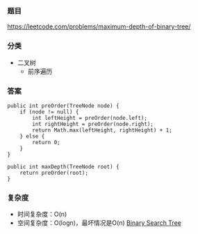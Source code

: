 ### 题目
https://leetcode.com/problems/maximum-depth-of-binary-tree/

### 分类
* 二叉树
    * 前序遍历

### 答案
```
public int preOrder(TreeNode node) {
    if (node != null) {
        int leftHeight = preOrder(node.left);
        int rightHeight = preOrder(node.right);
        return Math.max(leftHeight, rightHeight) + 1;
    } else {
        return 0;
    }
}

public int maxDepth(TreeNode root) {
    return preOrder(root);
}
```

### 复杂度
* 时间复杂度：O(n)
* 空间复杂度：O(logn)，最坏情况是O(n) [Binary Search Tree](https://github.com/HolmesJJ/CS2040S-Data-Structures-and-Algorithms/wiki/Binary-Search-Tree)
